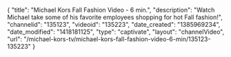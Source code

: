 {
    "title": "Michael Kors Fall Fashion Video - 6 min.",
    "description": "Watch Michael take some of his favorite employees shopping for hot Fall fashion!",
    "channelid": "135123",
    "videoid": "135223",
    "date_created": "1385969234",
    "date_modified": "1418181125",
    "type": "captivate",
    "layout": "channelVideo",
    "url": "\/michael-kors-tv\/michael-kors-fall-fashion-video-6-min\/135123-135223"
}